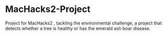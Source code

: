 # MacHacks2-Project
Project for MacHacks2 , tackling the environmental challenge, a project that detects whether a tree is healthy or has the emerald ash boar disease.
